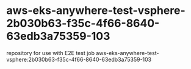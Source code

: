 # aws-eks-anywhere-test-vsphere-2b030b63-f35c-4f66-8640-63edb3a75359-103
repository for use with E2E test job aws-eks-anywhere-test-vsphere:2b030b63-f35c-4f66-8640-63edb3a75359-103
